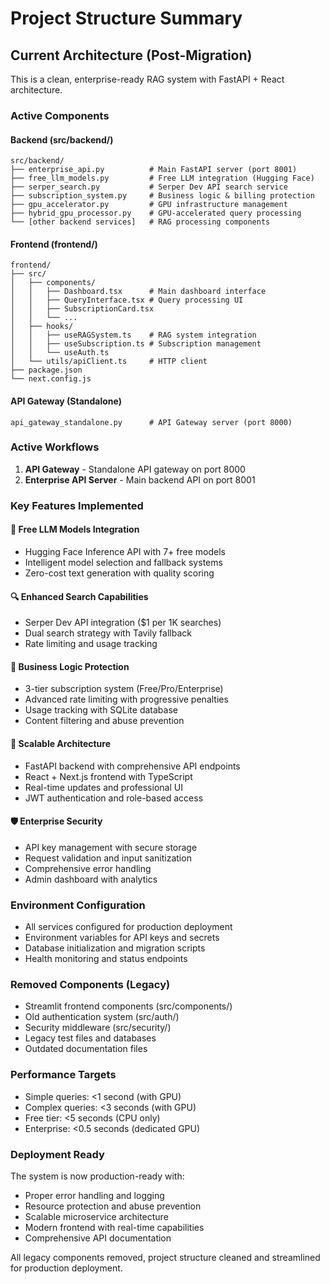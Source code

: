 # Project Structure Summary

## Current Architecture (Post-Migration)

This is a clean, enterprise-ready RAG system with FastAPI + React architecture.

### Active Components

#### Backend (src/backend/)
```
src/backend/
├── enterprise_api.py          # Main FastAPI server (port 8001)
├── free_llm_models.py         # Free LLM integration (Hugging Face)
├── serper_search.py           # Serper Dev API search service
├── subscription_system.py     # Business logic & billing protection
├── gpu_accelerator.py         # GPU infrastructure management
├── hybrid_gpu_processor.py    # GPU-accelerated query processing
└── [other backend services]   # RAG processing components
```

#### Frontend (frontend/)
```
frontend/
├── src/
│   ├── components/
│   │   ├── Dashboard.tsx      # Main dashboard interface
│   │   ├── QueryInterface.tsx # Query processing UI
│   │   ├── SubscriptionCard.tsx
│   │   └── ...
│   ├── hooks/
│   │   ├── useRAGSystem.ts    # RAG system integration
│   │   ├── useSubscription.ts # Subscription management
│   │   └── useAuth.ts
│   └── utils/apiClient.ts     # HTTP client
├── package.json
└── next.config.js
```

#### API Gateway (Standalone)
```
api_gateway_standalone.py      # API Gateway server (port 8000)
```

### Active Workflows
1. **API Gateway** - Standalone API gateway on port 8000
2. **Enterprise API Server** - Main backend API on port 8001

### Key Features Implemented

#### 🤖 Free LLM Models Integration
- Hugging Face Inference API with 7+ free models
- Intelligent model selection and fallback systems
- Zero-cost text generation with quality scoring

#### 🔍 Enhanced Search Capabilities  
- Serper Dev API integration ($1 per 1K searches)
- Dual search strategy with Tavily fallback
- Rate limiting and usage tracking

#### 💼 Business Logic Protection
- 3-tier subscription system (Free/Pro/Enterprise)
- Advanced rate limiting with progressive penalties
- Usage tracking with SQLite database
- Content filtering and abuse prevention

#### 🚀 Scalable Architecture
- FastAPI backend with comprehensive API endpoints
- React + Next.js frontend with TypeScript
- Real-time updates and professional UI
- JWT authentication and role-based access

#### 🛡️ Enterprise Security
- API key management with secure storage
- Request validation and input sanitization
- Comprehensive error handling
- Admin dashboard with analytics

### Environment Configuration
- All services configured for production deployment
- Environment variables for API keys and secrets
- Database initialization and migration scripts
- Health monitoring and status endpoints

### Removed Components (Legacy)
- Streamlit frontend components (src/components/)
- Old authentication system (src/auth/)
- Security middleware (src/security/)
- Legacy test files and databases
- Outdated documentation files

### Performance Targets
- Simple queries: <1 second (with GPU)
- Complex queries: <3 seconds (with GPU)  
- Free tier: <5 seconds (CPU only)
- Enterprise: <0.5 seconds (dedicated GPU)

### Deployment Ready
The system is now production-ready with:
- Proper error handling and logging
- Resource protection and abuse prevention
- Scalable microservice architecture
- Modern frontend with real-time capabilities
- Comprehensive API documentation

All legacy components removed, project structure cleaned and streamlined for production deployment.